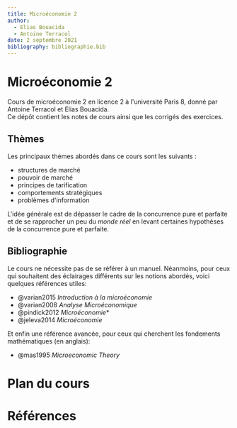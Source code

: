 ```yaml
---
title: Microéconomie 2
author:
  - Elias Bouacida
  - Antoine Terracol
date: 2 septembre 2021
bibliography: bibliographie.bib
---
```


# Microéconomie 2

Cours de microéconomie 2 en licence 2 à l'université Paris 8, donné par Antoine Terracol et Elias Bouacida.  
Ce dépôt contient les notes de cours ainsi que les corrigés des exercices.

## Thèmes

Les principaux thèmes abordés dans ce cours sont les suivants :

-  structures de marché
- pouvoir de marché
- principes de tarification
- comportements stratégiques
- problèmes d'information

L'idée générale est de dépasser le cadre de la concurrence pure et parfaite et de se rapprocher un peu du *monde réel* en levant certaines hypothèses de la concurrence pure et parfaite.

## Bibliographie

Le cours ne nécessite pas de se référer à un manuel. 
Néanmoins, pour ceux qui souhaitent des éclairages différents sur les notions abordés, voici quelques références utiles:

- @varian2015 *Introduction à la microéconomie*
- @varian2008 *Analyse Microéconomique*
- @pindick2012 *Microéconomie**
- @jeleva2014 *Microéconomie*

Et enfin une référence avancée, pour ceux qui cherchent les fondements mathématiques (en anglais):

- @mas1995 *Microeconomic Theory*

# Plan du cours

# Références